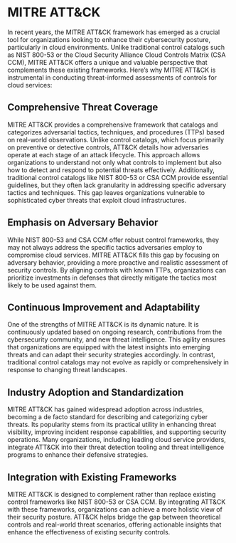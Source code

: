 # MITRE ATT&CK

In recent years, the MITRE ATT&CK framework has emerged as a crucial tool for organizations looking to enhance their cybersecurity posture, particularly in cloud environments. Unlike traditional control catalogs such as NIST 800-53 or the Cloud Security Alliance Cloud Controls Matrix (CSA CCM), MITRE ATT&CK offers a unique and valuable perspective that complements these existing frameworks. Here’s why MITRE ATT&CK is instrumental in conducting threat-informed assessments of controls for cloud services:

## Comprehensive Threat Coverage

MITRE ATT&CK provides a comprehensive framework that catalogs and categorizes adversarial tactics, techniques, and procedures (TTPs) based on real-world observations. Unlike control catalogs, which focus primarily on preventive or detective controls, ATT&CK details how adversaries operate at each stage of an attack lifecycle. This approach allows organizations to understand not only what controls to implement but also how to detect and respond to potential threats effectively. Additionally, traditional control catalogs like NIST 800-53 or CSA CCM provide essential guidelines, but they often lack granularity in addressing specific adversary tactics and techniques. This gap leaves organizations vulnerable to sophisticated cyber threats that exploit cloud infrastructures.

## Emphasis on Adversary Behavior

While NIST 800-53 and CSA CCM offer robust control frameworks, they may not always address the specific tactics adversaries employ to compromise cloud services. MITRE ATT&CK fills this gap by focusing on adversary behavior, providing a more proactive and realistic assessment of security controls. By aligning controls with known TTPs, organizations can prioritize investments in defenses that directly mitigate the tactics most likely to be used against them.

## Continuous Improvement and Adaptability

One of the strengths of MITRE ATT&CK is its dynamic nature. It is continuously updated based on ongoing research, contributions from the cybersecurity community, and new threat intelligence. This agility ensures that organizations are equipped with the latest insights into emerging threats and can adapt their security strategies accordingly. In contrast, traditional control catalogs may not evolve as rapidly or comprehensively in response to changing threat landscapes.

## Industry Adoption and Standardization

MITRE ATT&CK has gained widespread adoption across industries, becoming a de facto standard for describing and categorizing cyber threats. Its popularity stems from its practical utility in enhancing threat visibility, improving incident response capabilities, and supporting security operations. Many organizations, including leading cloud service providers, integrate ATT&CK into their threat detection tooling and threat intelligence programs to enhance their defensive strategies.

## Integration with Existing Frameworks

MITRE ATT&CK is designed to complement rather than replace existing control frameworks like NIST 800-53 or CSA CCM. By integrating ATT&CK with these frameworks, organizations can achieve a more holistic view of their security posture. ATT&CK helps bridge the gap between theoretical controls and real-world threat scenarios, offering actionable insights that enhance the effectiveness of existing security controls.
